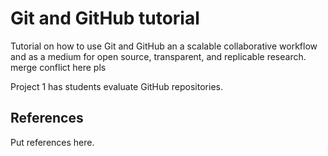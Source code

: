 # Git and GitHub tutorial
Tutorial on how to use Git and GitHub an a scalable collaborative workflow and as a medium for open source, transparent, and replicable research.
merge conflict here pls

Project 1 has students evaluate GitHub repositories.
## References
Put references here.
